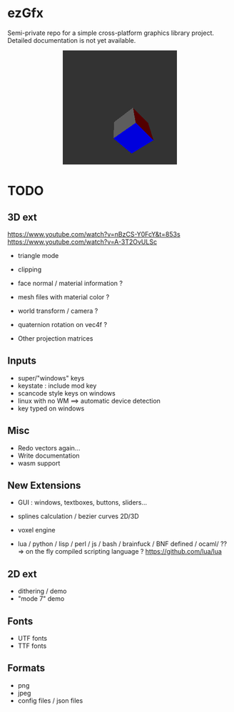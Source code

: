 ezGfx
=====


Semi-private repo for a simple cross-platform graphics library project.
Detailed documentation is not yet available. 

<p align="center">
  <img src="./demo3d.gif"/>
</p>


TODO
====

## 3D ext

https://www.youtube.com/watch?v=nBzCS-Y0FcY&t=853s
https://www.youtube.com/watch?v=A-3T2OvULSc

* triangle mode
* clipping

* face normal / material information ?
* mesh files with material color ?

* world transform / camera ?

* quaternion rotation on vec4f ?
* Other projection matrices



## Inputs

* super/"windows" keys
* keystate : include mod key
* scancode style keys on windows
* linux with no WM ==> automatic device detection
* key typed on windows


## Misc 

* Redo vectors again...
* Write documentation
* wasm support



## New Extensions

* GUI : windows, textboxes, buttons, sliders...
* splines calculation / bezier curves 2D/3D
* voxel engine

* lua / python / lisp / perl / js / bash / brainfuck / BNF defined / ocaml/ ??
	=> on the fly compiled scripting language ?
	https://github.com/lua/lua





## 2D ext

* dithering / demo
* "mode 7" demo


## Fonts
* UTF fonts
* TTF fonts


## Formats
* png
* jpeg
* config files / json files

